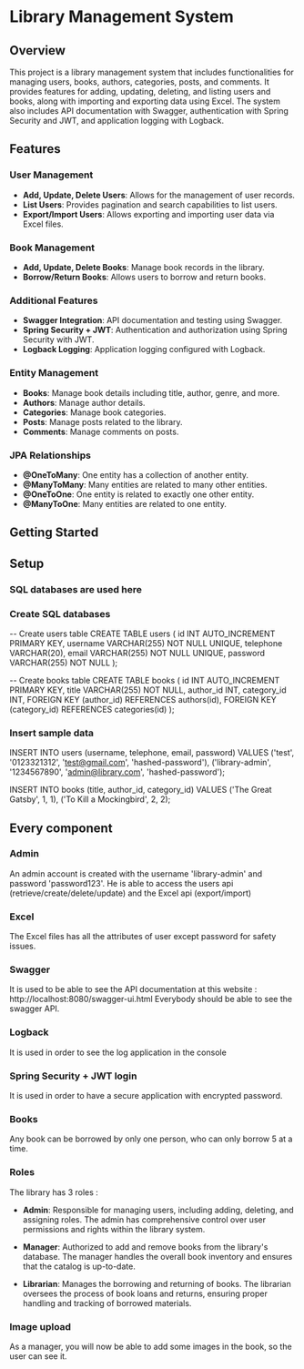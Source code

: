 # Library Management System

## Overview

This project is a library management system that includes functionalities for managing users, books, authors, categories, posts, and comments. It provides features for adding, updating, deleting, and listing users and books, along with importing and exporting data using Excel. The system also includes API documentation with Swagger, authentication with Spring Security and JWT, and application logging with Logback.

## Features

### User Management
- **Add, Update, Delete Users**: Allows for the management of user records.
- **List Users**: Provides pagination and search capabilities to list users.
- **Export/Import Users**: Allows exporting and importing user data via Excel files.

### Book Management
- **Add, Update, Delete Books**: Manage book records in the library.
- **Borrow/Return Books**: Allows users to borrow and return books.

### Additional Features
- **Swagger Integration**: API documentation and testing using Swagger.
- **Spring Security + JWT**: Authentication and authorization using Spring Security with JWT.
- **Logback Logging**: Application logging configured with Logback.

### Entity Management
- **Books**: Manage book details including title, author, genre, and more.
- **Authors**: Manage author details.
- **Categories**: Manage book categories.
- **Posts**: Manage posts related to the library.
- **Comments**: Manage comments on posts.

### JPA Relationships
- **@OneToMany**: One entity has a collection of another entity.
- **@ManyToMany**: Many entities are related to many other entities.
- **@OneToOne**: One entity is related to exactly one other entity.
- **@ManyToOne**: Many entities are related to one entity.

## Getting Started


## Setup

### SQL databases are used here

### Create SQL databases

-- Create users table
CREATE TABLE users (
id INT AUTO_INCREMENT PRIMARY KEY,
username VARCHAR(255) NOT NULL UNIQUE,
telephone VARCHAR(20),
email VARCHAR(255) NOT NULL UNIQUE,
password VARCHAR(255) NOT NULL
);

-- Create books table
CREATE TABLE books (
id INT AUTO_INCREMENT PRIMARY KEY,
title VARCHAR(255) NOT NULL,
author_id INT,
category_id INT,
FOREIGN KEY (author_id) REFERENCES authors(id),
FOREIGN KEY (category_id) REFERENCES categories(id)
);

### Insert sample data

INSERT INTO users (username, telephone, email, password) VALUES
('test', '0123321312', 'test@gmail.com', 'hashed-password'),
('library-admin', '1234567890', 'admin@library.com', 'hashed-password');

INSERT INTO books (title, author_id, category_id) VALUES
('The Great Gatsby', 1, 1),
('To Kill a Mockingbird', 2, 2);

## Every component

### Admin

An admin account is created with the username 'library-admin' and password 'password123'. He is able to access the users api (retrieve/create/delete/update) and the Excel api (export/import)

### Excel

The Excel files has all the attributes of user except password for safety issues.

### Swagger

It is used to be able to see the API documentation at this website :
http://localhost:8080/swagger-ui.html
Everybody should be able to see the swagger API.

### Logback

It is used in order to see the log application in the console

### Spring Security + JWT login

It is used in order to have a secure application with encrypted password.

### Books

Any book can be borrowed by only one person, who can only borrow 5 at a time.

### Roles

The library has 3 roles : 

- **Admin**: Responsible for managing users, including adding, deleting, and assigning roles. The admin has comprehensive control over user permissions and rights within the library system.

- **Manager**: Authorized to add and remove books from the library's database. The manager handles the overall book inventory and ensures that the catalog is up-to-date.

- **Librarian**: Manages the borrowing and returning of books. The librarian oversees the process of book loans and returns, ensuring proper handling and tracking of borrowed materials.

### Image upload

As a manager, you will now be able to add some images in the book, so the user can see it.
